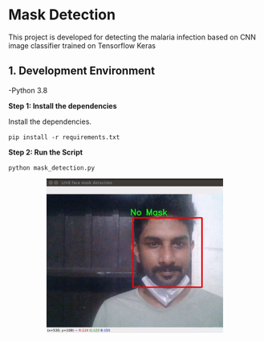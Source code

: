 # Mask Detection
This project is developed for detecting the malaria infection based on CNN image classifier trained on Tensorflow Keras

## 1. Development Environment
-Python 3.8

__Step 1: Install the dependencies__

Install the dependencies.

    pip install -r requirements.txt

__Step 2: Run the Script__

    python mask_detection.py
    
<p align="center">    
<img src="detection.gif" align="center" width="70%" height="70%">
</p>


